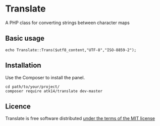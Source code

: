 Translate
=========

A PHP class for converting strings between character maps

Basic usage
-----------

    echo Translate::Trans($utf8_content,"UTF-8","ISO-8859-2");

Installation
------------

Use the Composer to install the panel.

    cd path/to/your/project/
    composer require atk14/translate dev-master

Licence
-------

Translate is free software distributed [under the terms of the MIT license](http://www.opensource.org/licenses/mit-license)
